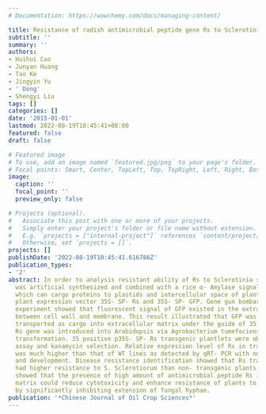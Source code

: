```yaml
---
# Documentation: https://wowchemy.com/docs/managing-content/

title: Resistance of radish antimicrobial peptide gene Rs to Sclerotinia sclerotiorum
subtitle: ''
summary: ''
authors:
- Huihui Cao
- Junyan Huang
- Tao Ke
- Jingyin Yu
- ' Dong'
- Shengyi Liu
tags: []
categories: []
date: '2015-01-01'
lastmod: 2022-08-19T18:45:41+08:00
featured: false
draft: false

# Featured image
# To use, add an image named `featured.jpg/png` to your page's folder.
# Focal points: Smart, Center, TopLeft, Top, TopRight, Left, Right, BottomLeft, Bottom, BottomRight.
image:
  caption: ''
  focal_point: ''
  preview_only: false

# Projects (optional).
#   Associate this post with one or more of your projects.
#   Simply enter your project's folder or file name without extension.
#   E.g. `projects = ["internal-project"]` references `content/project/deep-learning/index.md`.
#   Otherwise, set `projects = []`.
projects: []
publishDate: '2022-08-19T10:45:41.616786Z'
publication_types:
- '2'
abstract: In order to analysis resistant ability of Rs to Sclerotinia sclerotiorum,Rs
  was artificial synthesized and combined with a rice α- Amylase signal peptide αAmy3SP
  which can cargo proteins to plastids and intercellular space of plant cells to construct
  plant expression vector 35S- SP- Rs and 35S- SP- GFP. Gene gun bombardment onion
  experiment showed that fluorescent signal of GFP existed in the extracellular matrix
  between cell wall and membrane. This result illustrated that GFP was effectively
  transported as cargo into extracellular matrix under the guide of 35 S and αAmy3SP.
  Rs gene was introduced into Arabidopsis via Agrobacterium tumefaciens- mediated
  transformation. 35 positive p35S- SP- Rs transgenic plantlets were obtained by PCR
  assay and kanamycin selection. Relative expression level of Rs in transgenic Arabidopsis
  was much higher than that of WT lines as detected by qRT- PCR with normal growth
  and development. Disease resistance identification showed that Rs transgenic plants
  had higher resistance to S. Sclerotiorum than non- transgenic plants. This study
  showed that the presence of high amount of antimicrobial peptide Rs in extracellular
  matrix could reduce cytotoxicity and enhance resistance of plants to S. sclerotiorum
  by significantly inhibiting extension of fungal hyphae.
publication: '*Chinese Journal of Oil Crop Sciences*'
---
```

